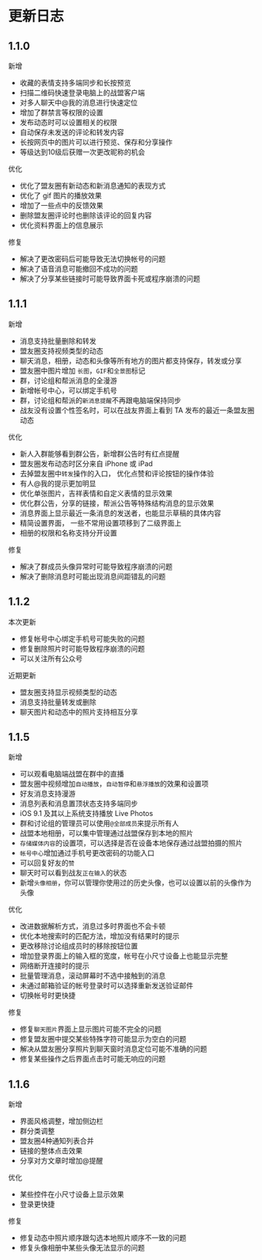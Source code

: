 # 更新日志

## 1.1.0

新增

- 收藏的表情支持多端同步和长按预览
- 扫描二维码快速登录电脑上的战盟客户端
- 对多人聊天中@我的消息进行快速定位
- 增加了群禁言等权限的设置
- 发布动态时可以设置相关的权限
- 自动保存未发送的评论和转发内容
- 长按网页中的图片可以进行预览、保存和分享操作
- 等级达到10级后获赠一次更改昵称的机会

优化

- 优化了盟友圈有新动态和新消息通知的表现方式
- 优化了 gif 图片的播放效果
- 增加了一些点中的反馈效果
- 删除盟友圈评论时也删除该评论的回复内容
- 优化资料界面上的信息展示

修复

- 解决了更改密码后可能导致无法切换帐号的问题
- 解决了语音消息可能撤回不成功的问题
- 解决了分享某些链接时可能导致界面卡死或程序崩溃的问题

## 1.1.1

新增

- 消息支持批量删除和转发
- 盟友圈支持视频类型的动态
- 聊天消息，相册，动态和头像等所有地方的图片都支持保存，转发或分享
- 盟友圈中图片增加 `长图`，`GIF`和`全景图`标记
- 群，讨论组和帮派消息的全漫游
- 新增帐号中心，可以绑定手机号
- 群，讨论组和帮派的`新消息提醒`不再跟电脑端保持同步
- 战友没有设置个性签名时，可以在战友界面上看到 TA 发布的最近一条盟友圈动态

优化

- 新人入群能够看到群公告，新增群公告时有红点提醒
- 盟友圈发布动态时区分来自 iPhone 或 iPad
- 去掉盟友圈中`转发`操作的入口， 优化点赞和评论按钮的操作体验
- 有人@我的提示更加明显
- 优化单张图片，吉祥表情和自定义表情的显示效果
- 优化群公告，分享的链接，帮派公告等特殊结构消息的显示效果
- 消息界面上显示最近一条消息的发送者，也能显示草稿的具体内容
- 精简设置界面， 一些不常用设置项移到了二级界面上
- 相册的权限和名称支持分开设置

修复

- 解决了群成员头像异常时可能导致程序崩溃的问题
- 解决了删除消息时可能出现消息间距错乱的问题

## 1.1.2

本次更新

- 修复帐号中心绑定手机号可能失败的问题
- 修复删除照片时可能导致程序崩溃的问题
- 可以关注所有公众号

近期更新

- 盟友圈支持显示视频类型的动态
- 消息支持批量转发或删除
- 聊天图片和动态中的照片支持相互分享

## 1.1.5

新增

- 可以观看电脑端战盟在群中的直播
- 盟友圈中视频增加`自动播放`，`自动暂停`和`悬浮播放`的效果和设置项
- 好友消息支持漫游
- 消息列表和消息置顶状态支持多端同步
- iOS 9.1 及其以上系统支持播放 Live Photos
- 群和讨论组的管理员可以使用`@全部成员`来提示所有人
- 战盟本地相册，可以集中管理通过战盟保存到本地的照片
- `存储媒体内容`的设置项，可以选择是否在设备本地保存通过战盟拍摄的照片
- `帐号中心`增加通过手机号更改密码的功能入口
- 可以回复好友的`赞`
- 聊天时可以看到战友`正在输入`的状态
- 新增`头像相册`，你可以管理你使用过的历史头像，也可以设置以前的头像作为头像

优化

- 改进数据解析方式，消息过多时界面也不会卡顿
- 优化本地搜索时的匹配方法，增加没有结果时的提示
- 更改移除讨论组成员时的移除按钮位置
- 增加登录界面上的输入框的宽度，帐号在小尺寸设备上也能显示完整
- 网络断开连接时的提示
- 批量管理消息，滚动屏幕时不选中接触到的消息
- 未通过邮箱验证的帐号登录时可以选择重新发送验证邮件
- 切换帐号时更快捷

修复

- 修复`聊天图片`界面上显示图片可能不完全的问题
- 修复盟友圈中提交某些特殊字符可能显示为空白的问题
- 解决从盟友圈分享照片到聊天窗时消息定位可能不准确的问题
- 修复某些操作之后界面点击时可能无响应的问题

## 1.1.6

新增

- 界面风格调整，增加侧边栏
- 群分类调整
- 盟友圈4种通知列表合并
- 链接的整体点击效果
- 分享对方文章时增加@提醒

优化

- 某些控件在小尺寸设备上显示效果
- 登录更快捷

修复

- 修复动态中照片顺序跟勾选本地照片顺序不一致的问题
- 修复头像相册中某些头像无法显示的问题